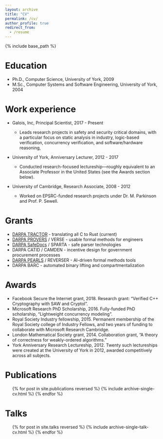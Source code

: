 ```yaml
---
layout: archive
title: "CV"
permalink: /cv/
author_profile: true
redirect_from:
  - /resume
---
```


{% include base_path %}

Education
======
* Ph.D., Computer Science, University of York, 2009
* M.Sc., Computer Systems and Software Engineering, University of York, 2004 

Work experience
======
* Galois, Inc, Principal Scientist, 2017 - Present
  * Leads research projects in safety and security critical domains, with a particular focus on static analysis in industry, logic-based verification, concurrency verification, and software/hardware reasoning, 

* University of York, Anniversary Lecturer, 2012 - 2017
  * Conducted research-focused lectureship—roughly equivalent to an Associate Professor in the United States (see the Awards section below).

* University of Cambridge, Research Associate, 2008 - 2012
  * Worked on EPSRC-funded research projects under Dr. M. Parkinson and Prof. P. Sewell. 
  
Grants 
======

* [DARPA TRACTOR](https://www.darpa.mil/program/translating-all-c-to-rust) - translating all C to Rust (current)
* [DARPA PROVERS](https://www.darpa.mil/research/programs/pipelined-reasoning-of-verifiers-enabling-robust-systems) / VERSE - usable formal methods for engineers
* [DARPA SafeDocs](https://www.darpa.mil/research/programs/safe-documents) / SPARTA - safe parser technologies 
* DARPA CATID / CAMDEN - incentive design for government procurement processes
* [DARPA PEARLS](https://www.darpa.mil/research/programs/proof-engineering-adaptation-repair-and-learning-for-software) / REVERSER - AI-driven formal methods tools
* DARPA BARC - automated binary lifting and compartmentalization

Awards 
======

* Facebook Secure the Internet grant, 2018. Research grant: “Verified C++ Cryptography with SAW and Cryptol”. 
* Microsoft Research PhD Scholarship, 2016. Fully-funded PhD scholarship, “Lightweight concurrency modeling”.
* Royal Society Industry fellowship, 2015. Permanent membership of the Royal Society college of Industry Fellows, and two years of funding to collaborate with Microsoft Research Cambridge.
* London Mathematical Society grant, 2014. Collaboration grant, “A theory of correctness for weakly-ordered algorithms.”
* York Anniversary Research Lectureship, 2012. Twenty such lectureships were created at the University of York in 2012, awarded competitively across all subjects.


Publications
======
  <ul>{% for post in site.publications reversed %}
    {% include archive-single-cv.html %}
  {% endfor %}</ul>
  
Talks
======
  <ul>{% for post in site.talks reversed %}
    {% include archive-single-talk-cv.html  %}
  {% endfor %}</ul>
